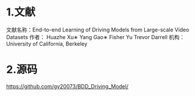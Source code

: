 # 1.文献
文献名称：End-to-end Learning of Driving Models from Large-scale Video Datasets
作者： Huazhe Xu∗ Yang Gao∗ Fisher Yu Trevor Darrell
机构：University of California, Berkeley
# 2.源码
https://github.com/gy20073/BDD_Driving_Model/

